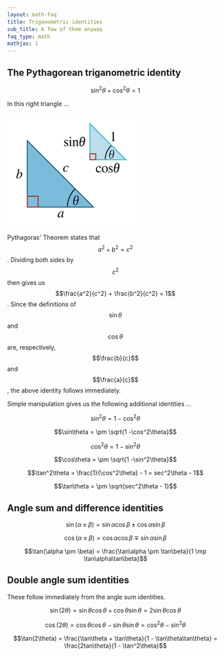 ```yaml
---
layout: math-faq
title: Triganometric identities
sub_title: A few of them anyway
faq_type: math
mathjax: 1
---
```


## The Pythagorean triganometric identity

$$\sin^2\theta + \cos^2\theta = 1$$

In this right triangle ...

![Right triangle](/images/right_triangle_sin_cos.png)

Pythagoras' Theorem states that $$a^2 + b^2 = c^2$$.  Dividing both sides by $$c^2$$ then gives us
$$\frac{a^2}{c^2} + \frac{b^2}{c^2} = 1$$.  Since the definitions of $$\sin\theta$$ and $$\cos\theta$$ are,
respectively, $$\frac{b}{c}$$ and $$\frac{a}{c}$$, the above identity follows immediately.

Simple manipulation gives us the following additional identities ...

$$\sin^2\theta = 1 -\cos^2\theta$$

$$\sin\theta = \pm \sqrt{1 -\cos^2\theta}$$

$$\cos^2\theta = 1 -\sin^2\theta$$

$$\cos\theta = \pm \sqrt{1 -\sin^2\theta}$$

$$\tan^2\theta = \frac{1}{\cos^2\theta} - 1 = sec^2\theta - 1$$

$$\tan\theta = \pm \sqrt{sec^2\theta - 1}$$

## Angle sum and difference identities

$$\sin(\alpha \pm \beta) = \sin\alpha\cos\beta \pm \cos\alpha\sin\beta$$

$$\cos(\alpha \pm \beta) = \cos\alpha\cos\beta \mp \sin\alpha\sin\beta$$

$$\tan(\alpha \pm \beta) = \frac{\tan\alpha \pm \tan\beta}{1 \mp \tan\alpha\tan\beta}$$

## Double angle sum identities

These follow immediately from the angle sum identities.

$$\sin(2\theta) = \sin\theta\cos\theta + \cos\theta\sin\theta = 2\sin\theta\cos\theta$$

$$\cos(2\theta) = \cos\theta\cos\theta - \sin\theta\sin\theta = \cos^2\theta - \sin^2\theta$$

$$\tan(2\theta) = \frac{\tan\theta + \tan\theta}{1 - \tan\theta\tan\theta} = \frac{2tan\theta}{1 - \tan^2\theta}$$


